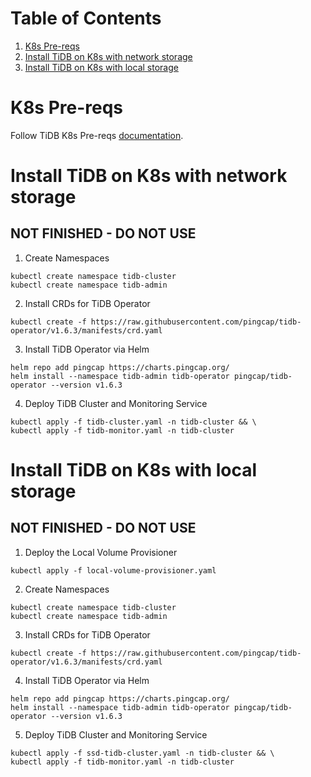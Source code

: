 # Table of Contents
1. [K8s Pre-reqs](#k8s-pre-reqs)
2. [Install TiDB on K8s with network storage](#Install-TiDB-on-K8s-with-network-storage)
3. [Install TiDB on K8s with local storage](#Install-TiDB-on-K8s-with-local-storage)


# K8s Pre-reqs

Follow TiDB K8s Pre-reqs [documentation](https://docs.pingcap.com/tidb-in-kubernetes/stable/deploy-on-aws-eks/#prerequisites](https://docs.pingcap.com/tidb-in-kubernetes/stable/prerequisites/)).

# Install TiDB on K8s with network storage
## NOT FINISHED - DO NOT USE
1. Create Namespaces

```
kubectl create namespace tidb-cluster
kubectl create namespace tidb-admin
```

2. Install CRDs for TiDB Operator

```
kubectl create -f https://raw.githubusercontent.com/pingcap/tidb-operator/v1.6.3/manifests/crd.yaml
```

3. Install TiDB Operator via Helm

```
helm repo add pingcap https://charts.pingcap.org/
helm install --namespace tidb-admin tidb-operator pingcap/tidb-operator --version v1.6.3
```

4. Deploy TiDB Cluster and Monitoring Service

```
kubectl apply -f tidb-cluster.yaml -n tidb-cluster && \
kubectl apply -f tidb-monitor.yaml -n tidb-cluster
```
# Install TiDB on K8s with local storage
## NOT FINISHED - DO NOT USE
1. Deploy the Local Volume Provisioner

```
kubectl apply -f local-volume-provisioner.yaml
```

2. Create Namespaces

```
kubectl create namespace tidb-cluster
kubectl create namespace tidb-admin
```

3. Install CRDs for TiDB Operator

```
kubectl create -f https://raw.githubusercontent.com/pingcap/tidb-operator/v1.6.3/manifests/crd.yaml
```

4. Install TiDB Operator via Helm

```
helm repo add pingcap https://charts.pingcap.org/
helm install --namespace tidb-admin tidb-operator pingcap/tidb-operator --version v1.6.3
```

5. Deploy TiDB Cluster and Monitoring Service

```
kubectl apply -f ssd-tidb-cluster.yaml -n tidb-cluster && \
kubectl apply -f tidb-monitor.yaml -n tidb-cluster
```
